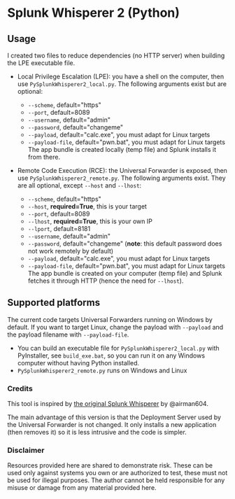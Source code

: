 # Splunk Whisperer 2 (Python)
## Usage
I created two files to reduce dependencies (no HTTP server) when building the LPE executable file.

* Local Privilege Escalation (LPE): you have a shell on the computer, then use `PySplunkWhisperer2_local.py`. The following arguments exist but are optional:
    * `--scheme`, default="https"
    * `--port`, default=8089
    * `--username`, default="admin"
    * `--password`, default="changeme"
    * `--payload`, default="calc.exe", you must adapt for Linux targets
    * `--payload-file`, default="pwn.bat", you must adapt for Linux targets
    The app bundle is created locally (temp file) and Splunk installs it from there.


* Remote Code Execution (RCE): the Universal Forwarder is exposed, then use `PySplunkWhisperer2_remote.py`. The following arguments exist. They are all optional, except `--host` and `--lhost`:
    * `--scheme`, default="https"
    * `--host`, **required=True**, this is your target
    * `--port`, default=8089
    * `--lhost`, **required=True**, this is your own IP
    * `--lport`, default=8181
    * `--username`, default="admin"
    * `--password`, default="changeme" (**note**: this default password does not work remotely by default)
    * `--payload`, default="calc.exe", you must adapt for Linux targets
    * `--payload-file`, default="pwn.bat", you must adapt for Linux targets
    The app bundle is created on your computer (temp file) and Splunk fetches it through HTTP (hence the need for `--lhost`).

## Supported platforms
The current code targets Universal Forwarders running on Windows by default. If you want to target Linux, change the payload with `--payload` and the payload filename with `--payload-file`.

* You can build an executable file for `PySplunkWhisperer2_local.py` with PyInstaller, see `build_exe.bat`, so you can run it on any Windows computer without having Python installed.
* `PySplunkWhisperer2_remote.py` runs on Windows and Linux

### Credits
This tool is inspired by [the original Splunk Whisperer](https://github.com/airman604/splunk_whisperer) by @airman604.

The main advantage of this version is that the Deployment Server used by the Universal Forwarder is not changed. It only installs a new application (then removes it) so it is less intrusive and the code is simpler.

### Disclaimer
Resources provided here are shared to demonstrate risk. These can be used only against systems you own or are authorized to test, these must not be used for illegal purposes.
The author cannot be held responsible for any misuse or damage from any material provided here.
